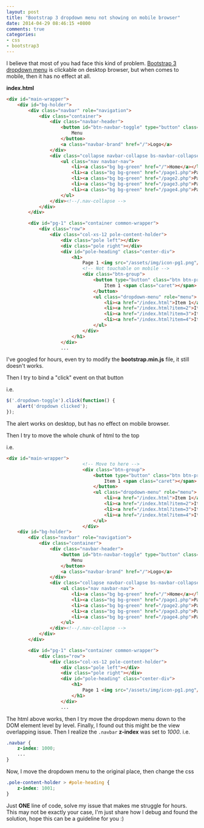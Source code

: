 ```yaml
---
layout: post
title: "Bootstrap 3 dropdown menu not showing on mobile browser"
date: 2014-04-29 08:46:15 +0800
comments: true
categories: 
- css
- bootstrap3
---
```


I believe that most of you had face this kind of problem. [Bootstrap 3 dropdown menu](http://getbootstrap.com/components/#btn-dropdowns)
is clickable on desktop browser, but when comes to mobile, then it has no effect at all.

**index.html**

```html
<div id="main-wrapper">
    <div id="bg-holder">
        <div class="navbar" role="navigation">
            <div class="container">
                <div class="navbar-header">
                    <button id="btn-navbar-toggle" type="button" class="navbar-toggle bg bg-green" data-toggle="collapse" data-target=".navbar-collapse">
                        Menu
                    </button>
                    <a class="navbar-brand" href="/">Logo</a>
                </div>
                <div class="collapse navbar-collapse bs-navbar-collapse">
                    <ul class="nav navbar-nav">
                        <li><a class="bg bg-green" href="/">Home</a></li>
                        <li><a class="bg bg-green" href="/page1.php">Page 1</a></li>
                        <li><a class="bg bg-green" href="/page2.php">Page 2</a></li>
                        <li><a class="bg bg-green" href="/page3.php">Page 3</a></li>
                        <li><a class="bg bg-green" href="/page4.php">Page 4</a></li>
                    </ul>
                </div><!--/.nav-collapse -->
            </div>
        </div>

        <div id="pg-1" class="container common-wrapper">
            <div class="row">
                <div class="col-xs-12 pole-content-holder">
                    <div class="pole left"></div>
                    <div class="pole right"></div>
                    <div id="pole-heading" class="center-div">
                        <h1>
                            Page 1 <img src="/assets/img/icon-pg1.png"/>
                            <!-- Not touchable on mobile -->
                            <div class="btn-group">
                                <button type="button" class="btn btn-primary dropdown-toggle" data-toggle="dropdown">
                                    Item 1 <span class="caret"></span>
                                </button>
                                <ul class="dropdown-menu" role="menu">
                                    <li><a href="/index.html">Item 1</a></li>
                                    <li><a href="/index.html?item=2">Item 2</a></li>
                                    <li><a href="/index.html?item=3">Item 3</a></li>
                                    <li><a href="/index.html?item=4">Item 4</a></li>
                                </ul>
                            </div>
                        </h1>
                    </div>
                    ...
```

I've googled for hours, even try to modify the **bootstrap.min.js** file, it still doesn't works.

Then I try to bind a "click" event on that button

i.e.

```js
$('.dropdown-toggle').click(function() {
    alert('dropdown clicked');
});
```

The alert works on desktop, but has no effect on mobile browser.

Then I try to move the whole chunk of html to the top

i.e.

```html
<div id="main-wrapper">
                            <!-- Move to here -->
                            <div class="btn-group">
                                <button type="button" class="btn btn-primary dropdown-toggle" data-toggle="dropdown">
                                    Item 1 <span class="caret"></span>
                                </button>
                                <ul class="dropdown-menu" role="menu">
                                    <li><a href="/index.html">Item 1</a></li>
                                    <li><a href="/index.html?item=2">Item 2</a></li>
                                    <li><a href="/index.html?item=3">Item 3</a></li>
                                    <li><a href="/index.html?item=4">Item 4</a></li>
                                </ul>
                            </div>
    <div id="bg-holder">
        <div class="navbar" role="navigation">
            <div class="container">
                <div class="navbar-header">
                    <button id="btn-navbar-toggle" type="button" class="navbar-toggle bg bg-green" data-toggle="collapse" data-target=".navbar-collapse">
                        Menu
                    </button>
                    <a class="navbar-brand" href="/">Logo</a>
                </div>
                <div class="collapse navbar-collapse bs-navbar-collapse">
                    <ul class="nav navbar-nav">
                        <li><a class="bg bg-green" href="/">Home</a></li>
                        <li><a class="bg bg-green" href="/page1.php">Page 1</a></li>
                        <li><a class="bg bg-green" href="/page2.php">Page 2</a></li>
                        <li><a class="bg bg-green" href="/page3.php">Page 3</a></li>
                        <li><a class="bg bg-green" href="/page4.php">Page 4</a></li>
                    </ul>
                </div><!--/.nav-collapse -->
            </div>
        </div>

        <div id="pg-1" class="container common-wrapper">
            <div class="row">
                <div class="col-xs-12 pole-content-holder">
                    <div class="pole left"></div>
                    <div class="pole right"></div>
                    <div id="pole-heading" class="center-div">
                        <h1>
                            Page 1 <img src="/assets/img/icon-pg1.png"/>
                        </h1>
                    </div>
                    ...
```

The html above works, then I try move the dropdown menu down to the DOM element level by level.
Finally, I found out this might be the view overlapping issue. Then I realize the `.navbar` **z-index**
was set to _1000_. i.e.

```css
.navbar {
    z-index: 1000;
    ...
}
```

Now, I move the dropdown menu to the original place, then change the css

```css
.pole-content-holder > #pole-heading {
    z-index: 1001;
}
```

Just **ONE** line of code, solve my issue that makes me struggle for hours. This may not be exactly your case,
I'm just share how I debug and found the solution, hope this can be a guideline for you :)
